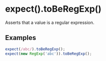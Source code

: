 # expect().toBeRegExp()

Asserts that a value is a regular expression.

## Examples

```js
expect(/abc/).toBeRegExp();
expect(new RegExp('abc')).toBeRegExp();
```
